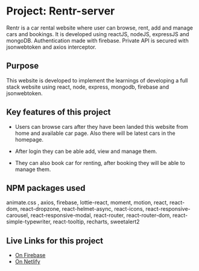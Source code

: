 # Project: Rentr-server
Rentr is a car rental website where user can browse, rent, add and manage cars and bookings. It is developed using reactJS, nodeJS, expressJS and mongoDB. Authentication made with firebase. Private API is secured with jsonwebtoken and axios interceptor.

## Purpose
This website is developed to implement the learnings of developing a full stack website using react, node, express, mongodb, firebase and jsonwebtoken.

## Key features of this project
-  Users can browse cars after they have been landed this website from home and available car page. Also there will be latest cars in the homepage.

-  After login they can be able add, view and manage them.

-  They can also book car for renting, after booking they will be able to manage them.

## NPM packages used
animate.css
, axios, firebase, lottie-react, moment, motion, react, react-dom, react-dropzone, react-helmet-async, react-icons, react-responsive-carousel, react-responsive-modal, react-router, react-router-dom, react-simple-typewriter, react-tooltip, recharts, sweetalert2
 ## Live Links for this project
- [On Firebase](https://rentr-ashky.web.app/)
- [On Netlify](https://rentr-ashis263.netlify.app/)